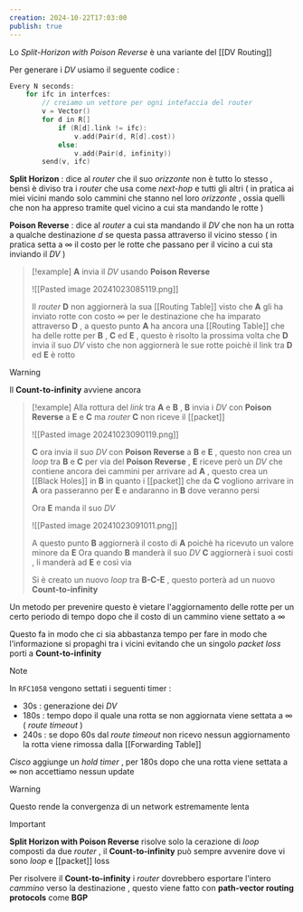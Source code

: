 ```yaml
---
creation: 2024-10-22T17:03:00
publish: true
---
```

Lo *Split-Horizon with Poison Reverse* è una variante del [[DV Routing]] 

Per generare i *DV* usiamo il seguente codice : 

```c
Every N seconds:
	for ifc in interfces:
		// creiamo un vettore per ogni intefaccia del router
		v = Vector()
		for d in R[]
			if (R[d].link != ifc):
				v.add(Pair(d, R[d].cost))
			else: 
				v.add(Pair(d, infinity))
		send(v, ifc)
```

**Split Horizon** : dice al *router* che il suo *orizzonte* non è tutto lo stesso , bensì è diviso tra i *router* che usa come *next-hop* e tutti gli altri ( in pratica ai miei vicini mando solo cammini che stanno nel loro *orizzonte* , ossia quelli che non ha appreso tramite quel vicino a cui sta mandando le rotte )

**Poison Reverse** : dice al *router* a cui sta mandando il *DV* che non ha un rotta a qualche destinazione $d$ se questa passa attraverso il vicino stesso ( in pratica setta a $\infty$ il costo per le rotte che passano per il vicino a cui sta inviando il *DV* )

>[!example] 
>**A** invia il *DV* usando **Poison Reverse**
>
>![[Pasted image 20241023085119.png]]
>
>Il *router* **D** non aggiornerà la sua [[Routing Table]] visto che **A** gli ha inviato rotte con costo $\infty$ per le destinazione che ha imparato attraverso **D** , a questo punto **A** ha ancora una [[Routing Table]] che ha delle rotte per **B** , **C** ed **E** , questo è risolto la prossima volta che **D** invia il suo *DV* visto che non aggiornerà le sue rotte poichè il link tra **D** ed **E** è rotto

>[!warning] 
>Il **Count-to-infinity** avviene ancora
>
>>[!example] 
>>Alla rottura del *link* tra **A** e **B** , **B** invia i *DV* con **Poison Reverse** a **E** e **C** ma *router* **C** non riceve il [[packet]]  
>>
>>![[Pasted image 20241023090119.png]]
>>
>>**C** ora invia il suo *DV* con **Poison Reverse** a **B** e **E** , questo non crea un *loop* tra **B** e **C** per via del **Poison Reverse** , **E** riceve però un *DV* che contiene ancora dei cammini per arrivare ad **A** , questo crea un [[Black Holes]] in **B** in quanto i [[packet]] che da **C** vogliono arrivare in **A** ora passeranno per **E** e andaranno in **B** dove veranno persi 
>>
>>Ora **E** manda il suo *DV*
>>
>>![[Pasted image 20241023091011.png]]
>>
>>A questo punto **B** aggiornerà il costo di **A** poichè ha ricevuto un valore minore da **E** 
>>Ora quando **B** manderà il suo *DV* **C** aggiornerà i suoi costi , li manderà ad **E** e così via 
>>
>>Si è creato un nuovo *loop* tra **B-C-E** , questo porterà ad un nuovo **Count-to-infinity**

Un metodo per prevenire questo è vietare l'aggiornamento delle rotte per un certo periodo di tempo dopo che il costo di un cammino viene settato a $\infty$ 

Questo fa in modo che ci sia abbastanza tempo per fare in modo che l'informazione si propaghi tra i vicini evitando che un singolo *packet loss* porti a **Count-to-infinity** 

>[!note] 
>In `RFC1058` vengono settati i seguenti timer :
>+ 30s : generazione dei *DV*
>+ 180s : tempo dopo il quale una rotta se non aggiornata viene settata a $\infty$  ( *route timeout* )
>+ 240s : se dopo 60s dal *route timeout* non ricevo nessun aggiornamento la rotta viene rimossa dalla [[Forwarding Table]]
>
>*Cisco* aggiunge un *hold timer* , per 180s dopo che una rotta viene settata a $\infty$ non accettiamo nessun update
>
>>[!warning] 
>>Questo rende la convergenza di un network estremamente lenta

>[!important] 
>**Split Horizon with Poison Reverse** risolve solo la cerazione di *loop* composti da due *router* , il **Count-to-infinity** può sempre avvenire dove vi sono *loop* e [[packet]] loss
>
>Per risolvere il **Count-to-infinity** i *router* dovrebbero esportare l'intero *cammino* verso la destinazione , questo viene fatto con **path-vector routing protocols** come **BGP** 

